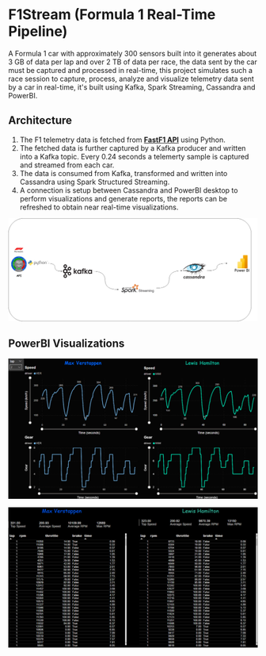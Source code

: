 # F1Stream (Formula 1 Real-Time Pipeline)
A Formula 1 car with approximately 300 sensors built into it generates about 3 GB of data per lap and over 2 TB of data per race, the data sent by the car must be captured and processed in real-time,
this project simulates such a race session to capture, process, analyze and visualize telemetry data sent by a car in real-time, 
it's built using Kafka, Spark Streaming, Cassandra and PowerBI. 
## Architecture
1. The F1 telemetry data is fetched from [**FastF1 API**](https://theoehrly.github.io/Fast-F1/) using Python.
2. The fetched data is further captured by a Kafka producer and written into a Kafka topic. Every 0.24 seconds a telemerty sample is captured and streamed from each car.
3. The data is consumed from Kafka, transformed and written into Cassandra using Spark Structured Streaming.
4. A connection is setup between Cassandra and PowerBI desktop to perform visualizations and generate reports, the reports can be refreshed to obtain near real-time visualizations.
 
![architecture](https://github.com/pvp16/F1Stream/blob/master/images/StreamArch.png?raw=true)

## PowerBI Visualizations

![vis1](https://github.com/pvp16/F1Stream/blob/master/images/vis2.png?raw=true)

![vis2](https://github.com/pvp16/F1Stream/blob/master/images/vis1.png?raw=true)


